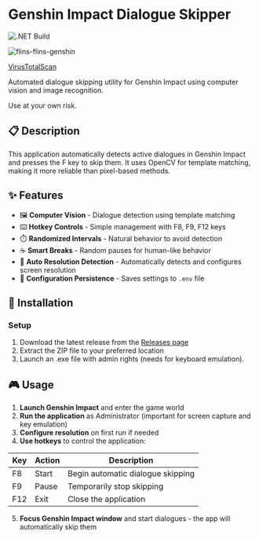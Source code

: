 # Genshin Impact Dialogue Skipper

![.NET Build](https://github.com/spectreq666/GenshinImpact-DialogueSkipper/actions/workflows/dotnet.yml/badge.svg)

![flins-flins-genshin](https://github.com/user-attachments/assets/7f31ded2-8a97-49ed-95fe-7c88fead91bb)

[VirusTotalScan](https://www.virustotal.com/gui/file/a06087865d8ecd2c0c8f5104f00549fe5620463fcba9abf151043b93e5c2cda4/detection)

Automated dialogue skipping utility for Genshin Impact using computer vision and image recognition.

Use at your own risk.

## 📋 Description

This application automatically detects active dialogues in Genshin Impact and presses the F key to skip them. It uses OpenCV for template matching, making it more reliable than pixel-based methods.

## ✨ Features

- 🖼️ **Computer Vision** - Dialogue detection using template matching
- ⌨️ **Hotkey Controls** - Simple management with F8, F9, F12 keys
- ⏱️ **Randomized Intervals** - Natural behavior to avoid detection
- ☕ **Smart Breaks** - Random pauses for human-like behavior
- 🔧 **Auto Resolution Detection** - Automatically detects and configures screen resolution
- 💾 **Configuration Persistence** - Saves settings to `.env` file

## 🚀 Installation

### Setup

1. Download the latest release from the [Releases page](https://github.com/spectreq666/GenshinImpact-DialogieSkipper/releases)
2. Extract the ZIP file to your preferred location
3. Launch an .exe file with admin rights (needs for keyboard emulation).

## 🎮 Usage

1. **Launch Genshin Impact** and enter the game world
2. **Run the application** as Administrator (important for screen capture and key emulation)
3. **Configure resolution** on first run if needed
4. **Use hotkeys** to control the application:

| Key | Action | Description |
|-----|--------|-------------|
| F8 | Start | Begin automatic dialogue skipping |
| F9 | Pause | Temporarily stop skipping |
| F12 | Exit | Close the application |

5. **Focus Genshin Impact window** and start dialogues - the app will automatically skip them
